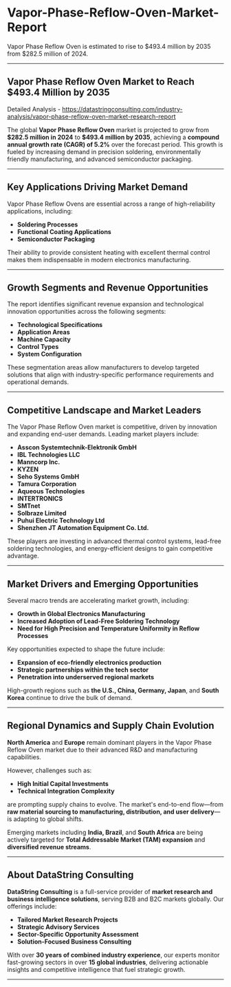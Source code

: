 # Vapor-Phase-Reflow-Oven-Market-Report
Vapor Phase Reflow Oven is estimated to rise to $493.4 million by 2035 from $282.5 million of 2024. 

---

## **Vapor Phase Reflow Oven Market to Reach \$493.4 Million by 2035**

Detailed Analysis - https://datastringconsulting.com/industry-analysis/vapor-phase-reflow-oven-market-research-report

The global **Vapor Phase Reflow Oven** market is projected to grow from **\$282.5 million in 2024** to **\$493.4 million by 2035**, achieving a **compound annual growth rate (CAGR) of 5.2%** over the forecast period. This growth is fueled by increasing demand in precision soldering, environmentally friendly manufacturing, and advanced semiconductor packaging.

---

## **Key Applications Driving Market Demand**

Vapor Phase Reflow Ovens are essential across a range of high-reliability applications, including:

* **Soldering Processes**
* **Functional Coating Applications**
* **Semiconductor Packaging**

Their ability to provide consistent heating with excellent thermal control makes them indispensable in modern electronics manufacturing.

---

## **Growth Segments and Revenue Opportunities**

The report identifies significant revenue expansion and technological innovation opportunities across the following segments:

* **Technological Specifications**
* **Application Areas**
* **Machine Capacity**
* **Control Types**
* **System Configuration**

These segmentation areas allow manufacturers to develop targeted solutions that align with industry-specific performance requirements and operational demands.

---

## **Competitive Landscape and Market Leaders**

The Vapor Phase Reflow Oven market is competitive, driven by innovation and expanding end-user demands. Leading market players include:

* **Asscon Systemtechnik-Elektronik GmbH**
* **IBL Technologies LLC**
* **Manncorp Inc.**
* **KYZEN**
* **Seho Systems GmbH**
* **Tamura Corporation**
* **Aqueous Technologies**
* **INTERTRONICS**
* **SMTnet**
* **Solbraze Limited**
* **Puhui Electric Technology Ltd**
* **Shenzhen JT Automation Equipment Co. Ltd.**

These players are investing in advanced thermal control systems, lead-free soldering technologies, and energy-efficient designs to gain competitive advantage.

---

## **Market Drivers and Emerging Opportunities**

Several macro trends are accelerating market growth, including:

* **Growth in Global Electronics Manufacturing**
* **Increased Adoption of Lead-Free Soldering Technology**
* **Need for High Precision and Temperature Uniformity in Reflow Processes**

Key opportunities expected to shape the future include:

* **Expansion of eco-friendly electronics production**
* **Strategic partnerships within the tech sector**
* **Penetration into underserved regional markets**

High-growth regions such as **the U.S., China, Germany, Japan**, and **South Korea** continue to drive the bulk of demand.

---

## **Regional Dynamics and Supply Chain Evolution**

**North America** and **Europe** remain dominant players in the Vapor Phase Reflow Oven market due to their advanced R\&D and manufacturing capabilities.

However, challenges such as:

* **High Initial Capital Investments**
* **Technical Integration Complexity**

are prompting supply chains to evolve. The market's end-to-end flow—from **raw material sourcing to manufacturing, distribution, and user delivery**—is adapting to global shifts.

Emerging markets including **India, Brazil**, and **South Africa** are being actively targeted for **Total Addressable Market (TAM) expansion** and **diversified revenue streams**.

---

## **About DataString Consulting**

**DataString Consulting** is a full-service provider of **market research and business intelligence solutions**, serving B2B and B2C markets globally. Our offerings include:

* **Tailored Market Research Projects**
* **Strategic Advisory Services**
* **Sector-Specific Opportunity Assessment**
* **Solution-Focused Business Consulting**

With over **30 years of combined industry experience**, our experts monitor fast-growing sectors in over **15 global industries**, delivering actionable insights and competitive intelligence that fuel strategic growth.

---
